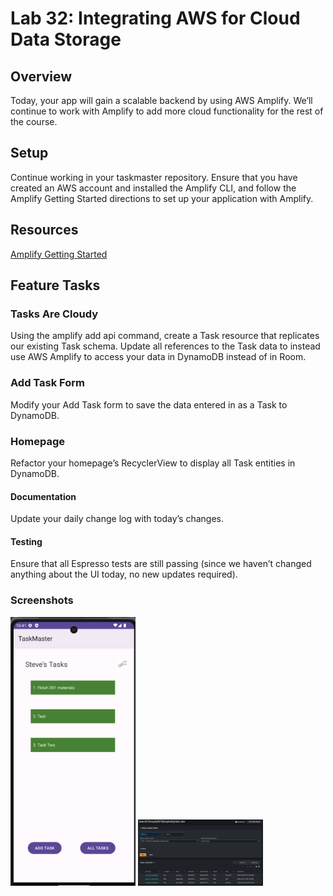 # Lab 32: Integrating AWS for Cloud Data Storage

## Overview

Today, your app will gain a scalable backend by using AWS Amplify. We’ll continue to work with 
Amplify to add more cloud functionality for the rest of the course.

## Setup

Continue working in your taskmaster repository. Ensure that you have created an AWS account and 
installed the Amplify CLI, and follow the Amplify Getting Started directions to set up your 
application with Amplify.

## Resources

[Amplify Getting Started](https://docs.amplify.aws/lib/project-setup/prereq/q/platform/android/)

## Feature Tasks

### Tasks Are Cloudy

Using the amplify add api command, create a Task resource that replicates our existing Task schema. 
Update all references to the Task data to instead use AWS Amplify to access your data in DynamoDB 
instead of in Room.

### Add Task Form

Modify your Add Task form to save the data entered in as a Task to DynamoDB.

### Homepage

Refactor your homepage’s RecyclerView to display all Task entities in DynamoDB.

#### Documentation

Update your daily change log with today’s changes.

#### Testing

Ensure that all Espresso tests are still passing (since we haven’t changed anything about the UI 
today, no new updates required).

### Screenshots

<img src="../screenshots/lab32/homepage32.png" alt="homepage view lab32" width="200"/> 
<img src="../screenshots/lab32/amplifyTable.png" alt="amplify aws table inputs" width="200"/> 